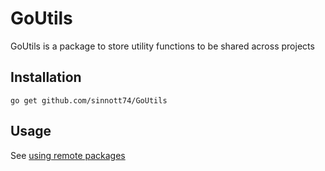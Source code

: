 # GoUtils

GoUtils is a package to store utility functions to be shared across projects

## Installation

`go get github.com/sinnott74/GoUtils`

## Usage

See [using remote packages](https://golang.org/doc/code.html#remote)
